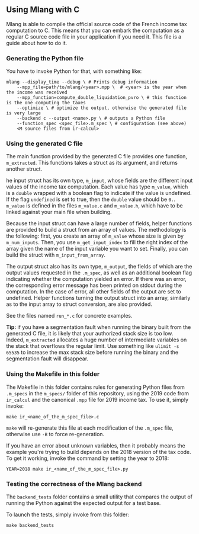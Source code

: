 ## Using Mlang with C

Mlang is able to compile the official source code of the French income tax
computation to C. This means that you can embark the computation as a
regular C source code file in your application if you need it. This file
is a guide about how to do it.

### Generating the Python file

You have to invoke Python for that, with something like:

```
mlang --display_time --debug \ # Prints debug information
    --mpp_file=path/to/mlang/<year>.mpp \  # <year> is the year when the income was received
    --mpp_function=compute_double_liquidation_pvro \ # this function is the one computing the taxes
    --optimize \ # optimize the output, otherwise the generated file is very large
	--backend c --output <name>.py \ # outputs a Python file
	--function_spec <spec_file>.m_spec \ # configuration (see above)
	<M source files from ir-calcul>
```

### Using the generated C file

The main function provided by the generated C file provides one function,
`m_extracted`. This functions takes a struct as its argument, and returns another
struct.

he input struct has its own type, `m_input`, whose fields are the different
input values of the income tax computation. Each value has type `m_value`, which
is a `double` wrapped with a boolean flag to indicate if the value is undefined.
If the flag `undefined` is set to true, then the `double` value should be `0.`.
`m_value` is defined in the files `m_value.c` and `m_value.h`, which have to be
linked against your main file when building.

Because the input struct can have a large number of fields, helper functions are
provided to build a struct from an array of values. The methodology is the
following: first, you create an array of `m_value` whose size is given by
`m_num_inputs`. Then, you use `m_get_input_index` to fill the right index of the
array given the name of the input variable you want to set. Finally, you can
build the struct with `m_input_from_array`.

The output struct also has its own type, `m_output`, the fields of which are
the output values requested in the `.m_spec`, as well as an additional boolean
flag indicating whether the computation yielded an error. If there was an error,
the corresponding error message has been printed on stdout during the computation.
In the case of error, all other fields of the output are set to undefined. Helper
functions turning the output struct into an array, similarly as to the input
array to struct conversion, are also provided.

See the files named `run_*.c` for concrete examples.

**Tip:** if you have a segmentation fault when running the binary built from
the generated C file, it is likely that your authorized stack size is too low.
Indeed, `m_extracted` allocates a huge number of intermediate variables on the
stack that overflows the regular limit. Use something like `ulimit -s 65535`
to increase the max stack size before running the binary and the segmentation
fault will disappear.

### Using the Makefile in this folder

The Makefile in this folder contains rules for generating Python files from
`.m_specs` in the `m_specs/` folder of this repository, using the 2019 code from
`ir_calcul` and the canonical `.mpp` file for 2019 income tax. To use it,
simply invoke:

    make ir_<name_of_the_m_spec_file>.c

`make` will re-generate this file at each modification of the `.m_spec` file,
otherwise use `-B` to force re-generation.

If you have an error about unknown variables, then it probably means the
example you're trying to build depends on the 2018 version of the tax code.
To get it working, invoke the command by setting the year to 2018:

    YEAR=2018 make ir_<name_of_the_m_spec_file>.py

### Testing the correctness of the Mlang backend

The `backend_tests` folder contains a small utility that compares the output
of running the Python against the expected output for a test base.

To launch the tests, simply invoke from this folder:

    make backend_tests
